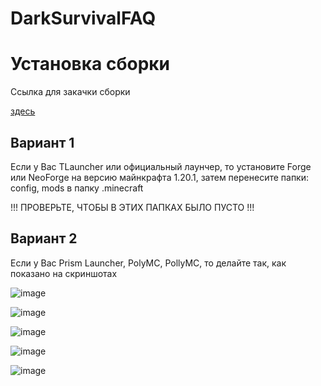 # DarkSurvivalFAQ

<h1>Установка сборки</h1>
Ссылка для закачки сборки 

[здесь](https://drive.google.com/file/d/1Q8imPdhEaYiL1zcCt48uE0bdkcYrAtMZ/view?usp=sharing)


<h2>Вариант 1</h2>

Если у Вас TLauncher или официальный лаунчер, то установите Forge или NeoForge на версию майнкрафта 1.20.1, затем перенесите папки: config, mods в папку .minecraft

!!! ПРОВЕРЬТЕ, ЧТОБЫ В ЭТИХ ПАПКАХ БЫЛО ПУСТО !!!

<h2>Вариант 2</h2>

Если у Вас Prism Launcher, PolyMC, PollyMC, то делайте так, как показано на скриншотах

![image](https://github.com/leoenought/DarkSurvivalFAQ/assets/75946816/c96c39ba-707f-4e1c-b5fe-3158a884b9b5)

![image](https://github.com/leoenought/DarkSurvivalFAQ/assets/75946816/1454dc6d-1a15-497e-818c-62b22fcb6e15)

![image](https://github.com/leoenought/DarkSurvivalFAQ/assets/75946816/af425ec6-87e2-4296-90b9-61d700388bae)

![image](https://github.com/leoenought/DarkSurvivalFAQ/assets/75946816/bf49d4c9-28b4-4c3b-97df-cd62a161fa9c)

![image](https://github.com/leoenought/DarkSurvivalFAQ/assets/75946816/92936ea8-6e08-4b0e-9f3d-4be8703b5ca8)
